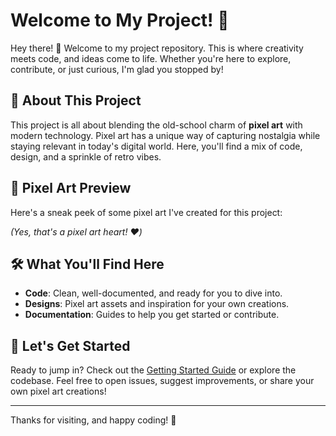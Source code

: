 # Welcome to My Project! 🚀

Hey there! 👋 Welcome to my project repository. This is where creativity meets code, and ideas come to life. Whether you're here to explore, contribute, or just curious, I'm glad you stopped by!

## 🌟 About This Project

This project is all about blending the old-school charm of **pixel art** with modern technology. Pixel art has a unique way of capturing nostalgia while staying relevant in today's digital world. Here, you'll find a mix of code, design, and a sprinkle of retro vibes.

## 🎨 Pixel Art Preview

Here's a sneak peek of some pixel art I've created for this project:


*(Yes, that's a pixel art heart! ❤️)*

## 🛠️ What You'll Find Here

- **Code**: Clean, well-documented, and ready for you to dive into.
- **Designs**: Pixel art assets and inspiration for your own creations.
- **Documentation**: Guides to help you get started or contribute.

## 🚀 Let's Get Started

Ready to jump in? Check out the [Getting Started Guide](#) or explore the codebase. Feel free to open issues, suggest improvements, or share your own pixel art creations!

---

Thanks for visiting, and happy coding! 👾
